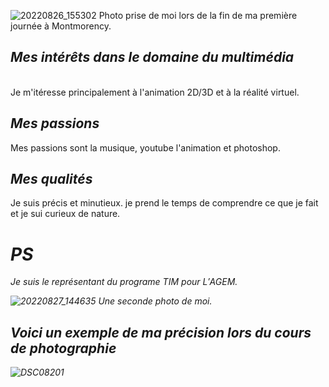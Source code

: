 ![20220826_155302](https://user-images.githubusercontent.com/112128314/214936088-a69c016b-8c12-49ae-a554-a3058c256b99.jpg)
Photo prise de moi lors de la fin de ma première journée à Montmorency.

## $Mes$ $intérêts$ $dans$ $le$ $domaine$ $du$ $multimédia$
<br>Je m'itéresse principalement à l'animation 2D/3D et à la réalité virtuel.


## $Mes$ $passions$
Mes passions sont la musique, youtube l'animation et photoshop.

## $Mes$ $qualités$
Je suis précis et minutieux. je prend le temps de comprendre ce que je fait et je sui curieux de nature.

<h1><em>PS</h1>
  
$Je$ $suis$ $le$ $représentant$ $du$ $programe$ $TIM$ $pour$ $L'AGEM.$

![20220827_144635](https://user-images.githubusercontent.com/112128314/214937398-9550a630-08e4-43df-931e-d8e9f8a00ee0.jpg)
Une seconde photo de moi.

## $Voici$ $un$ $exemple$ $de$ $ma$ $précision$ $lors$ $du$ $cours$ $de$ $photographie$

![DSC08201](https://user-images.githubusercontent.com/112128314/214938332-7b31d3d7-a474-45d8-b755-586a836eeef1.JPG)

